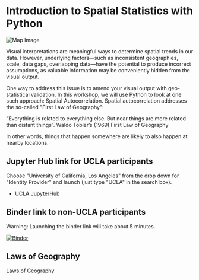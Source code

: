 # Introduction to Spatial Statistics with Python

![Map Image](images/sa-1.png)

Visual interpretations are meaningful ways to determine spatial trends in our data. However, underlying factors—such as inconsistent geographies, scale, data gaps, overlapping data—have the potential to produce incorrect assumptions, as valuable information may be conveniently hidden from the visual output.

One way to address this issue is to amend your visual output with geo-statistical validation. In this workshop, we will use Python to look at one such approach: Spatial Autocorrelation. Spatial autocorrelation addresses the so-called "First Law of Geography":

“Everything is related to everything else. But near things are more related than distant things”. Waldo Tobler’s (1969) First Law of Geography

In other words, things that happen somewhere are likely to also happen at nearby locations.

## Jupyter Hub link for UCLA participants

Choose "University of California, Los Angeles" from the drop down for "Identity Provider" and launch (just type "UCLA" in the search box).

- [UCLA JupyterHub](https://jupyter.idre.ucla.edu/hub/user-redirect/git-pull?repo=https%3A%2F%2Fgithub.com%2Fyohman%2Fworkshop-python-spatial-stats&urlpath=tree%2Fworkshop-python-spatial-stats%2FSpatial+Autocorrelation.ipynb&branch=main)

## Binder link to non-UCLA participants

Warning: Launching the binder link will take about 5 minutes.

[![Binder](https://mybinder.org/badge_logo.svg)](https://mybinder.org/v2/gh/yohman/workshop-python-spatial-stats/HEAD?filepath=Spatial%20Autocorrelation.ipynb)

## Laws of Geography

[Laws of Geography](LAWS.md)